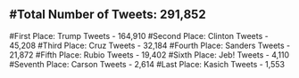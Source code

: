 #Total Number of Tweets: 291,852 
---
#First Place: Trump Tweets - 164,910
#Second Place: Clinton Tweets - 45,208
#Third Place: Cruz Tweets - 32,184
#Fourth Place: Sanders Tweets - 21,872
#Fifth Place: Rubio Tweets - 19,402
#Sixth Place: Jeb! Tweets - 4,110
#Seventh Place: Carson Tweets - 2,614
#Last Place: Kasich Tweets - 1,553
